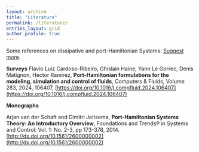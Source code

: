 ```yaml
---
layout: archive
title: "Literature"
permalink: /literature/
entries_layout: grid
author_profile: true 
---
```



Some references on dissipative and port-Hamiltonian Systems: [Suggest more](mailto:gernandt@uni-wuppertal.de).
  
**Surveys**
Flávio Luiz Cardoso-Ribeiro, Ghislain Haine, Yann Le Gorrec, Denis Matignon, Hector Ramirez,
**Port-Hamiltonian formulations for the modeling, simulation and control of fluids**, Computers & Fluids, Volume 283, 2024, 106407,
[https://doi.org/10.1016/j.compfluid.2024.106407](https://doi.org/10.1016/j.compfluid.2024.106407)


**Monographs**

Arjan van der Schaft and Dimitri Jeltsema, **Port-Hamiltonian Systems Theory: An Introductory Overview**, Foundations and Trends® in Systems and Control: Vol. 1: No. 2-3, pp 173-378, 2014. [http://dx.doi.org/10.1561/2600000002](http://dx.doi.org/10.1561/2600000002)

